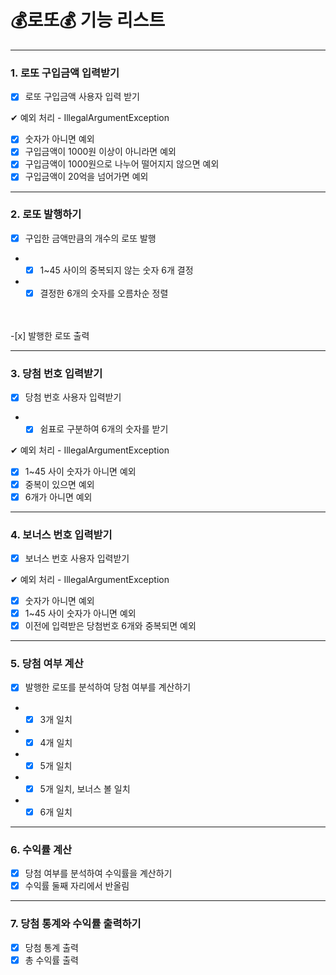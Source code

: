 # 💰로또💰 기능 리스트

---

### 1. 로또 구입금액 입력받기
-[x] 로또 구입금액 사용자 입력 받기

✔ 예외 처리 - IllegalArgumentException
-[x] 숫자가 아니면 예외
-[x] 구입금액이 1000원 이상이 아니라면 예외
-[x] 구입금액이 1000원으로 나누어 떨어지지 않으면 예외
-[x] 구입금액이 20억을 넘어가면 예외

---

### 2. 로또 발행하기
-[x] 구입한 금액만큼의 개수의 로또 발행
- -[x] 1~45 사이의 중복되지 않는 숫자 6개 결정
- -[x] 결정한 6개의 숫자를 오름차순 정렬
<br/>
<br/>
-[x] 발행한 로또 출력

---
### 3. 당첨 번호 입력받기
-[x] 당첨 번호 사용자 입력받기
- -[x] 쉼표로 구분하여 6개의 숫자를 받기

✔ 예외 처리 - IllegalArgumentException
-[x] 1~45 사이 숫자가 아니면 예외
-[x] 중복이 있으면 예외
-[x] 6개가 아니면 예외

---
### 4. 보너스 번호 입력받기
-[x] 보너스 번호 사용자 입력받기

✔ 예외 처리 - IllegalArgumentException
-[x] 숫자가 아니면 예외
-[x] 1~45 사이 숫자가 아니면 예외
-[x] 이전에 입력받은 당첨번호 6개와 중복되면 예외

---
### 5. 당첨 여부 계산
-[x] 발행한 로또를 분석하여 당첨 여부를 계산하기
- -[x] 3개 일치
- -[x] 4개 일치
- -[x] 5개 일치
- -[x] 5개 일치, 보너스 볼 일치
- -[x] 6개 일치

---
### 6. 수익률 계산
-[x] 당첨 여부를 분석하여 수익률을 계산하기
-[x] 수익률 둘째 자리에서 반올림

---
### 7. 당첨 통계와 수익률 출력하기
-[x] 당첨 통계 출력
-[x] 총 수익률 출력
